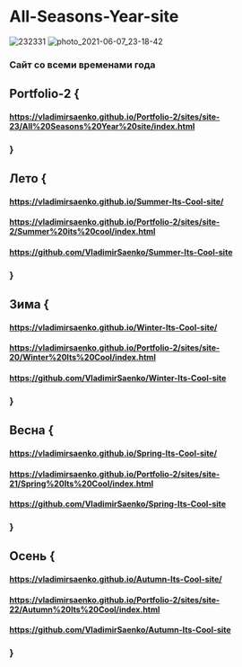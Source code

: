 # All-Seasons-Year-site
 
![232331](https://user-images.githubusercontent.com/56477695/116581733-50392480-a91d-11eb-908e-4bbd5d410b3f.png)
![photo_2021-06-07_23-18-42](https://user-images.githubusercontent.com/56477695/121087439-1f39f280-c7ed-11eb-8760-4a235df6d04f.jpg)

### Сайт со всеми временами года

## Portfolio-2 {

#### https://vladimirsaenko.github.io/Portfolio-2/sites/site-23/All%20Seasons%20Year%20site/index.html

### }

## Лето {

#### https://vladimirsaenko.github.io/Summer-Its-Cool-site/

#### https://vladimirsaenko.github.io/Portfolio-2/sites/site-2/Summer%20its%20cool/index.html
  
#### https://github.com/VladimirSaenko/Summer-Its-Cool-site
  
### }

## Зима {

#### https://vladimirsaenko.github.io/Winter-Its-Cool-site/
  
#### https://vladimirsaenko.github.io/Portfolio-2/sites/site-20/Winter%20Its%20Cool/index.html
  
#### https://github.com/VladimirSaenko/Winter-Its-Cool-site
  
### }

## Весна {

#### https://vladimirsaenko.github.io/Spring-Its-Cool-site/
  
#### https://vladimirsaenko.github.io/Portfolio-2/sites/site-21/Spring%20Its%20Cool/index.html
  
#### https://github.com/VladimirSaenko/Spring-Its-Cool-site 
  
### }
  
## Осень {

#### https://vladimirsaenko.github.io/Autumn-Its-Cool-site/

#### https://vladimirsaenko.github.io/Portfolio-2/sites/site-22/Autumn%20Its%20Cool/index.html
  
#### https://github.com/VladimirSaenko/Autumn-Its-Cool-site
  
### }

